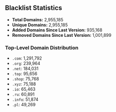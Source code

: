 ## Blacklist Statistics

- **Total Domains:** 2,955,185
- **Unique Domains:** 2,955,185
- **Added Domains Since Last Version:** 935,168
- **Removed Domains Since Last Version:** 1,001,899

### Top-Level Domain Distribution

-  `.com`: 1,291,792
-  `.org`: 239,964
-  `.net`: 184,031
-  `.top`: 95,656
-  `.shop`: 75,768
-  `.xyz`: 75,188
-  `.io`: 65,463
-  `.ru`: 60,891
-  `.info`: 51,874
-  `.pl`: 49,269
